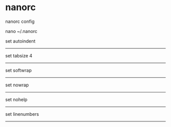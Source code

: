 # nanorc
nanorc config 

nano ~/.nanorc

set autoindent
_______________
set tabsize 4
______________
set softwrap
______________
set nowrap
______________
set nohelp
______________
set linenumbers
______________
